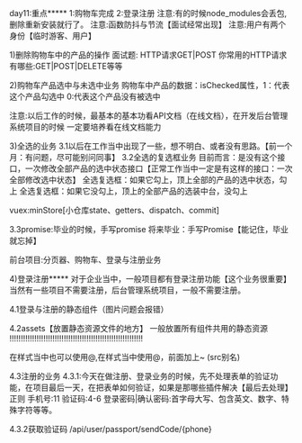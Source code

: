 day11:重点*****
1:购物车完成
2:登录注册
注意:有的时候node_modules会丢包,删除重新安装就行了。
注意:函数防抖与节流【面试经常出现】
注意:用户有两个身份【临时游客、用户】





1)删除购物车中的产品的操作
面试题:
HTTP请求GET|POST
你常用的HTTP请求有哪些:GET|POST|DELETE等等






2)购物车产品选中与未选中业务
购物车中产品的数据：isChecked属性，1：代表这个产品勾选中   0:代表这个产品没有被选中

注意:以后工作的时候，最基本的基本功看API文档（在线文档），在开发后台管理系统项目的时候
一定要培养看在线文档能力






3)全选的业务
3.1以后在工作当中出现了一些，想不明白、或者没有思路。【前一个月：有问题，尽可能别问同事】
3.2全选的复选框业务
目前而言：是没有这个接口，一次修改全部产品的选中状态接口【正常工作当中一定是有这样的接口：一次全部修改选中状态】
全选复选框：如果它勾上，顶上全部的产品的选中状态，勾上
全选复选框：如果它没勾上，顶上的全部产品的选装中台，没勾上


vuex:minStore[小仓库state、getters、dispatch、commit]


3.3promise:毕业的时候，手写promise
将来毕业：手写Promise【能记住，毕业就忘掉】









前台项目:分页器、购物车、登录与注册业务

4)登录注册*****
对于企业当中，一般项目都有登录注册功能【这个业务很重要】
当然有一些项目不需要注册，后台管理系统项目，一般不需要注册。

4.1登录与注册的静态组件（图片问题会报错）

4.2assets【放置静态资源文件的地方】
一般放置所有组件共用的静态资源
!!!!!!!!!!!!!!!!!!!!!!!!!!!!!!!!!!!!!!!!!!!!!!!!!!!!!!!!!!!

在样式当中也可以使用@,在样式当中使用@，前面加上~ (src别名)



4.3注册的业务
4.3.1:今天在做注册、登录业务的时候，先不处理表单的验证功能，在项目最后一天，在把表单如何验证，如果是那哪些插件解决【最后去处理】
正则
手机号:11
验证码:4-6
登录密码|确认密码:首字母大写、包含英文、数字、特殊字符等等。

4.3.2获取验证码
/api/user/passport/sendCode/{phone} 